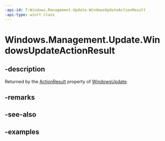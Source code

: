 ```yaml
---
-api-id: T:Windows.Management.Update.WindowsUpdateActionResult
-api-type: winrt class
---
```


# Windows.Management.Update.WindowsUpdateActionResult

<!--
public sealed class WindowsUpdateActionResult
-->


## -description
Returned by the [ActionResult](./windowsupdate_actionresult.md) property of [WindowsUpdate](./windowsupdate.md).

## -remarks

## -see-also

## -examples


